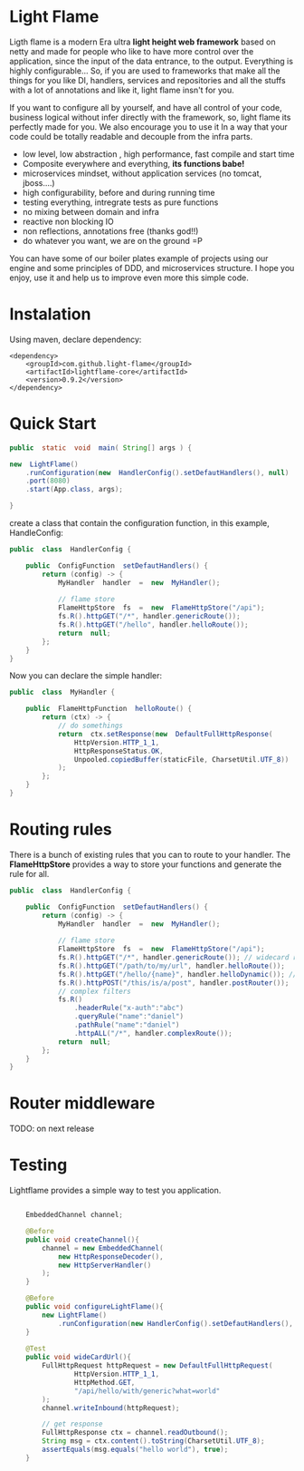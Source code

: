 # Light Flame

Ligth flame is a modern Era ultra **light height web framework** based on netty and made for people who like to have more control over the application, since the input of the data entrance, to the output. Everything is highly configurable... So, if you are used to frameworks that make all the things for you like DI, handlers, services and repositories and all the stuffs with a lot of annotations and like it, light flame insn't for you.

If you want to configure all by yourself, and have all control of your code, business logical without infer directly with the framework, so, light flame its perfectly made for you. We also encourage you to use it In a way that your code could be totally readable and decouple from the infra parts.


- low level, low abstraction , high performance, fast compile and start time
- Composite everywhere and everything, **its functions babe!**
- microservices mindset, without application services (no tomcat, jboss....)
- high configurability, before and during running time
- testing everything, intregrate tests as pure functions
- no mixing between domain and infra
- reactive non blocking IO
- non reflections, annotations free (thanks god!!)
- do whatever you want, we are on the ground =P

 
You can have some of our boiler plates example of projects using our engine and some principles of DDD, and microservices structure. I hope you enjoy, use it and help us to improve even more this simple code.

# Instalation

Using maven, declare dependency:
```maven
<dependency>
	<groupId>com.github.light-flame</groupId>
	<artifactId>lightflame-core</artifactId>
	<version>0.9.2</version>
</dependency>
```

# Quick Start


```java
public  static  void  main( String[] args ) {

new  LightFlame()
	.runConfiguration(new  HandlerConfig().setDefautHandlers(), null)
	.port(8080)
	.start(App.class, args);

}
```

create a class that contain the configuration function, in this example, HandleConfig:
```java
public  class  HandlerConfig {

	public  ConfigFunction  setDefautHandlers() {
		return (config) -> {
			MyHandler  handler  =  new  MyHandler();
			
			// flame store
			FlameHttpStore  fs  =  new  FlameHttpStore("/api");
			fs.R().httpGET("/*", handler.genericRoute());
			fs.R().httpGET("/hello", handler.helloRoute());
			return  null;
		};
	}
}
```
Now you can declare the simple handler:
```java
public  class  MyHandler {

	public  FlameHttpFunction  helloRoute() {
		return (ctx) -> {
			// do somethings
			return  ctx.setResponse(new  DefaultFullHttpResponse(
				HttpVersion.HTTP_1_1, 						
				HttpResponseStatus.OK,
				Unpooled.copiedBuffer(staticFile, CharsetUtil.UTF_8))
			);
		};
	}
}
```

# Routing rules

There is a bunch of existing rules that you can to route to your handler. The **FlameHttpStore** provides a way to store your functions and generate the rule for all.

```java
public  class  HandlerConfig {

	public  ConfigFunction  setDefautHandlers() {
		return (config) -> {
			MyHandler  handler  =  new  MyHandler();
			
			// flame store
			FlameHttpStore  fs  =  new  FlameHttpStore("/api");
			fs.R().httpGET("/*", handler.genericRoute()); // widecard route
			fs.R().httpGET("/path/to/my/url", handler.helloRoute());
			fs.R().httpGET("/hello/{name}", handler.helloDynamic()); // dynamic route
			fs.R().httpPOST("/this/is/a/post", handler.postRouter());
			// complex filters
			fs.R()
				.headerRule("x-auth":"abc")
				.queryRule("name":"daniel")
				.pathRule("name":"daniel")
				.httpALL("/*", handler.complexRoute());
			return  null;
		};
	}
}
```

# Router middleware
TODO: on next release

# Testing

Lightflame provides a simple way to test you application.

```java

    EmbeddedChannel channel;

    @Before
    public void createChannel(){
        channel = new EmbeddedChannel(
            new HttpResponseDecoder(), 
            new HttpServerHandler()
        );
    }

    @Before
    public void configureLightFlame(){
        new LightFlame()
            .runConfiguration(new HandlerConfig().setDefautHandlers(), null);
    }
    
    @Test
    public void wideCardUrl(){
        FullHttpRequest httpRequest = new DefaultFullHttpRequest(
                HttpVersion.HTTP_1_1, 
                HttpMethod.GET, 
                "/api/hello/with/generic?what=world"
        );
        channel.writeInbound(httpRequest);

        // get response
        FullHttpResponse ctx = channel.readOutbound();
        String msg = ctx.content().toString(CharsetUtil.UTF_8);
        assertEquals(msg.equals("hello world"), true);
    }
```
